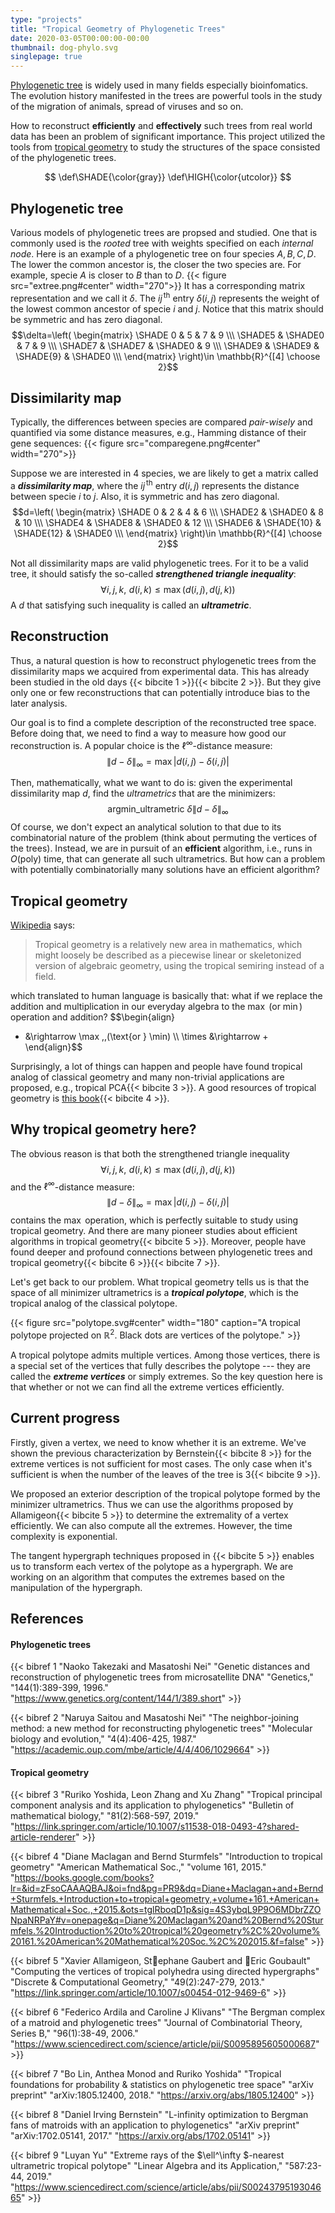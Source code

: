 ```yaml
---
type: "projects"
title: "Tropical Geometry of Phylogenetic Trees"
date: 2020-03-05T00:00:00-00:00
thumbnail: dog-phylo.svg
singlepage: true
---
```


[Phylogenetic tree](https://en.wikipedia.org/wiki/Phylogenetic_tree) is widely used in many fields especially bioinfomatics. The evolution history manifested in the trees are powerful tools in the study of the migration of animals, spread of viruses and so on.

How to reconstruct **efficiently** and **effectively** such trees from real world data has been an problem of significant importance. This project utilized the tools from [tropical geometry](https://en.wikipedia.org/wiki/Tropical_geometry) to study the structures of the space consisted of the phylogenetic trees.
<!--more--> 

$$
\def\SHADE{\color{gray}}
\def\HIGH{\color{utcolor}}
$$

## Phylogenetic tree
Various models of phylogenetic trees are propsed and studied. One that is commonly used is the *rooted* tree with weights specified on each *internal node*. Here is an example of a phylogenetic tree on four species ${A,B,C,D}$. The lower the common ancestor is, the closer the two species are. For example, specie $A$ is closer to $B$ than to $D$.
{{< figure src="extree.png#center" width="270">}}
It has a corresponding matrix representation and we call it $\delta$. The $ij^{\,\text{th}}$ entry $\delta(i,j)$ represents the weight of the lowest common ancestor of specie $i$ and $j$. 
Notice that this matrix should be symmetric and has zero diagonal.
$$\delta=\left(
\begin{matrix}
\SHADE 0 & 5 & 7 & 9 \\\ \SHADE5 & \SHADE0 & 7 & 9 \\\ \SHADE7 & \SHADE7 & \SHADE0 & 9 \\\ \SHADE9 & \SHADE9 & \SHADE{9} & \SHADE0 \\\
\end{matrix}
\right)\in \mathbb{R}^{[4] \choose 2}$$

## Dissimilarity map
Typically, the differences between species are compared *pair-wisely* and quantified via some distance measures, e.g., Hamming distance of their gene sequences:
{{< figure src="comparegene.png#center" width="270">}}

Suppose we are interested in  4 species, we are likely to get a matrix called a ***dissimilarity map***, where the $ij^{\,\text{th}}$ entry $d(i,j)$ represents the distance between specie $i$ to $j$. 
Also, it is symmetric and has zero diagonal.
$$d=\left(
\begin{matrix}
\SHADE 0 & 2 & 4 & 6 \\\ \SHADE2 & \SHADE0 & 8 & 10 \\\ \SHADE4 & \SHADE8 & \SHADE0 & 12 \\\ \SHADE6 & \SHADE{10} & \SHADE{12} & \SHADE0 \\\
\end{matrix}
\right)\in \mathbb{R}^{[4] \choose 2}$$


Not all dissimilarity maps are valid phylogenetic trees. For it to be a valid tree, it should satisfy the so-called ***strengthened triangle inequality***:
$$\forall i,j,k,\,\, d(i,k) \leq \max(d(i,j), d(j,k))$$
A $d$ that satisfying such inequality is called an ***ultrametric***.

## Reconstruction
Thus, a natural question is how to reconstruct phylogenetic trees from the dissimilarity maps we acquired from experimental data. This has already been studied in the old days {{< bibcite 1 >}}{{< bibcite 2 >}}. But they give only one or few reconstructions that can potentially introduce bias to the later analysis. 

Our goal is to find a complete description of the reconstructed tree space. Before doing that, we need to find a way to measure how good our reconstruction is. A popular choice is the $\ell^\infty$-distance measure:
$$
{\left\lVert d-\delta \right\rVert}_{\infty} = \max |d(i,j)-\delta(i,j)|
$$

Then, mathematically, what we want to do is: given the experimental dissimilarity map $d$, find the *ultrametrics* that are the minimizers:
$$
\text{argmin}\_{\text{ultrametric } \delta} {\left\lVert d-\delta \right\rVert}_{\infty}
$$
Of course, we don't expect an analytical solution to that due to its combinatorial nature of the problem (think about permuting the vertices of the trees). Instead, we are in pursuit of an **efficient** algorithm, i.e., runs in $O(\text{poly})$ time, that can generate all such ultrametrics. But how can a problem with potentially combinatorially many solutions have an efficient algorithm?

## Tropical geometry
[Wikipedia](https://en.wikipedia.org/wiki/Tropical_geometry) says:

> Tropical geometry is a relatively new area in mathematics, which might loosely be described as a piecewise linear or skeletonized version of algebraic geometry, using the tropical semiring instead of a field.

which translated to human language is basically that: what if we replace the addition and multiplication in our everyday algebra to the $\max$ (or $\min$) operation and addition?
$$\begin{align}
+ &\rightarrow \max \,\,(\text{or } \min) \\\ \times &\rightarrow + 
\end{align}$$

Surprisingly, a lot of things can happen and people have found tropical analog of classical geometry and many non-trivial applications are proposed, e.g., tropical PCA{{< bibcite 3 >}}. A good resources of tropical geometry is [this book](https://books.google.com/books?lr=&id=zFsoCAAAQBAJ&oi=fnd&pg=PR9&dq=Diane+Maclagan+and+Bernd+Sturmfels.+Introduction+to+tropical+geometry,+volume+161.+American+Mathematical+Soc.,+2015.&ots=tglRboqD1p&sig=4S3ybqL9P9O6MDbrZZONpaNRPaY#v=onepage&q=Diane%20Maclagan%20and%20Bernd%20Sturmfels.%20Introduction%20to%20tropical%20geometry%2C%20volume%20161.%20American%20Mathematical%20Soc.%2C%202015.&f=false){{< bibcite 4 >}}.

## Why tropical geometry here?
The obvious reason is that both the strengthened triangle inequality
$$\forall i,j,k,\,\, d(i,k) \leq \max(d(i,j), d(j,k))$$
and the $\ell^\infty$-distance measure:
$$
{\left\lVert d-\delta \right\rVert}_{\infty} = \max |d(i,j)-\delta(i,j)|
$$
contains the $\max$ operation, which is perfectly suitable to study using tropical geometry. And there are many pioneer studies about efficient algorithms in tropical geometry{{< bibcite 5 >}}. Moreover, people have found deeper and profound connections between phylogenetic trees and tropical geometry{{< bibcite 6 >}}{{< bibcite 7 >}}.

Let's get back to our problem. What tropical geometry tells us is that the space of all minimizer ultrametrics is a ***tropical polytope***, which is the tropical analog of the classical polytope. 

{{< figure src="polytope.svg#center" width="180" caption="A tropical polytope projected on $\mathbb{R}^2$. Black dots are vertices of the polytope." >}}

A tropical polytope admits multiple vertices. Among those vertices, there is a special set of the vertices that fully describes the polytope --- they are called the ***extreme vertices*** or simply extremes. So the key question here is that whether or not we can find all the extreme vertices efficiently.

## Current progress
Firstly, given a vertex, we need to know whether it is an extreme. We've shown the previous characterization by Bernstein{{< bibcite 8 >}} for the extreme vertices is not sufficient for most cases. The only case when it's sufficient is when the number of the leaves of the tree is $3${{< bibcite 9 >}}.

We proposed an exterior description of the tropical polytope formed by the minimizer ultrametrics. Thus we can use the algorithms proposed by Allamigeon{{< bibcite 5 >}} to determine the extremality of a vertex efficiently. We can also compute all the extremes. However, the time complexity is exponential.

The tangent hypergraph techniques proposed in {{< bibcite 5 >}} enables us to transform each vertex of the polytope as a hypergraph. We are working on an algorithm that computes the extremes based on the manipulation of the hypergraph.

## References

#### Phylogenetic trees
{{< bibref 1 "Naoko Takezaki and Masatoshi Nei" "Genetic distances and reconstruction of phylogenetic trees from microsatellite DNA" "Genetics," "144(1):389-399, 1996." "https://www.genetics.org/content/144/1/389.short" >}}

{{< bibref 2 "Naruya Saitou and Masatoshi Nei" "The neighbor-joining method: a new method for reconstructing phylogenetic trees" "Molecular biology and evolution," "4(4):406-425, 1987." "https://academic.oup.com/mbe/article/4/4/406/1029664" >}}

#### Tropical geometry
{{< bibref 3 "Ruriko Yoshida, Leon Zhang and Xu Zhang" "Tropical principal component analysis and its application to phylogenetics" "Bulletin of mathematical biology," "81(2):568-597, 2019." "https://link.springer.com/article/10.1007/s11538-018-0493-4?shared-article-renderer" >}}

{{< bibref 4 "Diane Maclagan and Bernd Sturmfels" "Introduction to tropical geometry" "American Mathematical Soc.," "volume 161, 2015." "https://books.google.com/books?lr=&id=zFsoCAAAQBAJ&oi=fnd&pg=PR9&dq=Diane+Maclagan+and+Bernd+Sturmfels.+Introduction+to+tropical+geometry,+volume+161.+American+Mathematical+Soc.,+2015.&ots=tglRboqD1p&sig=4S3ybqL9P9O6MDbrZZONpaNRPaY#v=onepage&q=Diane%20Maclagan%20and%20Bernd%20Sturmfels.%20Introduction%20to%20tropical%20geometry%2C%20volume%20161.%20American%20Mathematical%20Soc.%2C%202015.&f=false" >}}

{{< bibref 5 "Xavier Allamigeon, Stephane Gaubert and Eric Goubault" "Computing the vertices of tropical polyhedra using directed hypergraphs" "Discrete & Computational Geometry," "49(2):247-279, 2013." "https://link.springer.com/article/10.1007/s00454-012-9469-6" >}}

{{< bibref 6 "Federico Ardila and Caroline J Klivans" "The Bergman complex of a matroid and phylogenetic trees" "Journal of Combinatorial Theory, Series B," "96(1):38-49, 2006." "https://www.sciencedirect.com/science/article/pii/S0095895605000687" >}}

{{< bibref 7 "Bo Lin, Anthea Monod and Ruriko Yoshida" "Tropical foundations for probability & statistics on phylogenetic tree space" "arXiv preprint" "arXiv:1805.12400, 2018." "https://arxiv.org/abs/1805.12400" >}}

{{< bibref 8 "Daniel Irving Bernstein" "L-infinity optimization to Bergman fans of matroids with an application to phylogenetics" "arXiv preprint" "arXiv:1702.05141, 2017." "https://arxiv.org/abs/1702.05141" >}}

{{< bibref 9 "Luyan Yu" "Extreme rays of the $\ell^\infty $-nearest ultrametric tropical polytope" "Linear Algebra and its Application," "587:23-44, 2019." "https://www.sciencedirect.com/science/article/abs/pii/S0024379519304665" >}}